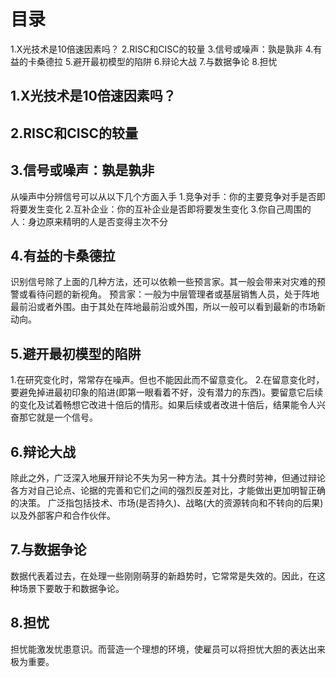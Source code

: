 # 目录
1.X光技术是10倍速因素吗？
2.RISC和CISC的较量
3.信号或噪声：孰是孰非
4.有益的卡桑德拉
5.避开最初模型的陷阱
6.辩论大战
7.与数据争论
8.担忧

## 1.X光技术是10倍速因素吗？
## 2.RISC和CISC的较量
## 3.信号或噪声：孰是孰非
从噪声中分辨信号可以从以下几个方面入手
1.竞争对手：你的主要竞争对手是否即将要发生变化
2.互补企业：你的互补企业是否即将要发生变化
3.你自己周围的人：身边原来精明的人是否变得主次不分

## 4.有益的卡桑德拉
  识别信号除了上面的几种方法，还可以依赖一些预言家。其一般会带来对灾难的预警或看待问题的新视角。
  预言家：一般为中层管理者或基层销售人员，处于阵地最前沿或者外围。由于其处在阵地最前沿或外围，所以一般可以看到最新的市场新动向。

## 5.避开最初模型的陷阱
  1.在研究变化时，常常存在噪声。但也不能因此而不留意变化。
  2.在留意变化时，要避免掉进最初印象的陷进(即第一眼看着不好，没有潜力的东西)。要留意它后续的变化及试着畅想它改进十倍后的情形。如果后续或者改进十倍后，结果能令人兴奋那它就是一个信号。

## 6.辩论大战
  除此之外，广泛深入地展开辩论不失为另一种方法。其十分费时劳神，但通过辩论各方对自己论点、论据的完善和它们之间的强烈反差对比，才能做出更加明智正确的决策。
  广泛指包括技术、市场(是否持久)、战略(大的资源转向和不转向的后果)以及外部客户和合作伙伴。

## 7.与数据争论
数据代表着过去，在处理一些刚刚萌芽的新趋势时，它常常是失效的。因此，在这种场景下要敢于和数据争论。
## 8.担忧
  担忧能激发忧患意识。而营造一个理想的环境，使雇员可以将担忧大胆的表达出来极为重要。

